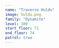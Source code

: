 ```yaml
---
name: "Traverse Huldu"
image: huldu.png
family: "Dynamite"
level: 100
start_floor: 71
end_floor: 74
patrol: true
---
```


